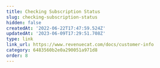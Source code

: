 ```yaml
---
title: Checking Subscription Status
slug: checking-subscription-status
hidden: false
createdAt: '2022-06-22T17:47:59.524Z'
updatedAt: '2023-06-09T17:29:51.708Z'
type: link
link_url: https://www.revenuecat.com/docs/customer-info
category: 6483560b2e0a290051a971d8
order: 8
---
```

